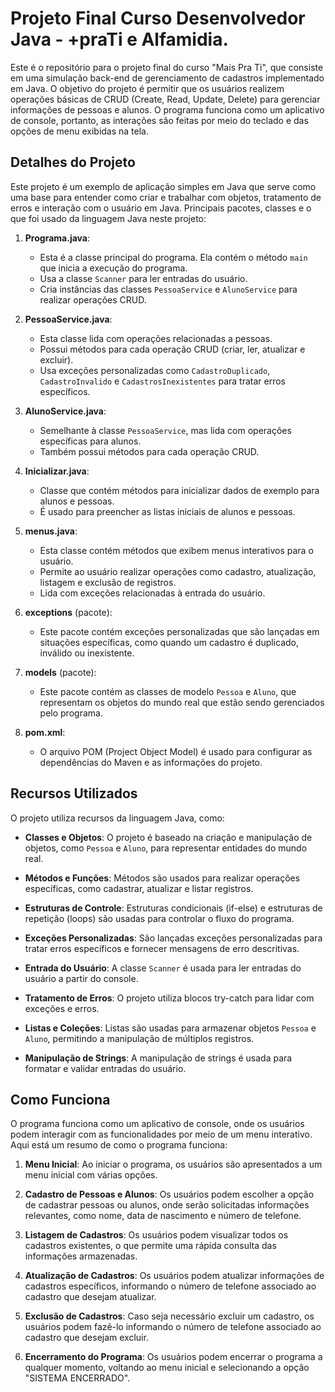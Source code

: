 # Projeto Final Curso Desenvolvedor Java - +praTi e Alfamidia.

Este é o repositório para o projeto final do curso "Mais Pra Ti", que consiste em uma simulação back-end de gerenciamento de cadastros implementado em Java.
O objetivo do projeto é permitir que os usuários realizem operações básicas de CRUD (Create, Read, Update, Delete) para gerenciar informações de pessoas e alunos.
O programa funciona como um aplicativo de console, portanto, as interações são feitas por meio do teclado e das opções de menu exibidas na tela.

## Detalhes do Projeto

Este projeto é um exemplo de aplicação simples em Java que serve como uma base para entender como criar e trabalhar com objetos, 
tratamento de erros e interação com o usuário em Java.
Principais pacotes, classes e o que foi usado da linguagem Java neste projeto:

1. **Programa.java**:
   - Esta é a classe principal do programa. Ela contém o método `main` que inicia a execução do programa.
   - Usa a classe `Scanner` para ler entradas do usuário.
   - Cria instâncias das classes `PessoaService` e `AlunoService` para realizar operações CRUD.

2. **PessoaService.java**:
   - Esta classe lida com operações relacionadas a pessoas.
   - Possui métodos para cada operação CRUD (criar, ler, atualizar e excluir).
   - Usa exceções personalizadas como `CadastroDuplicado`, `CadastroInvalido` e `CadastrosInexistentes` para tratar erros específicos.

3. **AlunoService.java**:
   - Semelhante à classe `PessoaService`, mas lida com operações específicas para alunos.
   - Também possui métodos para cada operação CRUD.

4. **Inicializar.java**:
   - Classe que contém métodos para inicializar dados de exemplo para alunos e pessoas.
   - É usado para preencher as listas iniciais de alunos e pessoas.

5. **menus.java**:
   - Esta classe contém métodos que exibem menus interativos para o usuário.
   - Permite ao usuário realizar operações como cadastro, atualização, listagem e exclusão de registros.
   - Lida com exceções relacionadas à entrada do usuário.

6. **exceptions** (pacote):
   - Este pacote contém exceções personalizadas que são lançadas em situações específicas, como quando um cadastro é duplicado, inválido ou inexistente.
   
7. **models** (pacote):
   - Este pacote contém as classes de modelo `Pessoa` e `Aluno`, que representam os objetos do mundo real que estão sendo gerenciados pelo programa.
   
8. **pom.xml**:
    - O arquivo POM (Project Object Model) é usado para configurar as dependências do Maven e as informações do projeto.


## Recursos Utilizados

O projeto utiliza recursos da linguagem Java, como:

- **Classes e Objetos**: O projeto é baseado na criação e manipulação de objetos, como `Pessoa` e `Aluno`, para representar entidades do mundo real.

- **Métodos e Funções**: Métodos são usados para realizar operações específicas, como cadastrar, atualizar e listar registros.

- **Estruturas de Controle**: Estruturas condicionais (if-else) e estruturas de repetição (loops) são usadas para controlar o fluxo do programa.

- **Exceções Personalizadas**: São lançadas exceções personalizadas para tratar erros específicos e fornecer mensagens de erro descritivas.

- **Entrada do Usuário**: A classe `Scanner` é usada para ler entradas do usuário a partir do console.

- **Tratamento de Erros**: O projeto utiliza blocos try-catch para lidar com exceções e erros.

- **Listas e Coleções**: Listas são usadas para armazenar objetos `Pessoa` e `Aluno`, permitindo a manipulação de múltiplos registros.

- **Manipulação de Strings**: A manipulação de strings é usada para formatar e validar entradas do usuário.

## Como Funciona

O programa funciona como um aplicativo de console, onde os usuários podem interagir com as funcionalidades por meio de um menu interativo. 
Aqui está um resumo de como o programa funciona:

1. **Menu Inicial**: Ao iniciar o programa, os usuários são apresentados a um menu inicial com várias opções.

2. **Cadastro de Pessoas e Alunos**: Os usuários podem escolher a opção de cadastrar pessoas ou alunos, onde serão solicitadas informações relevantes, como nome, data de nascimento e número de telefone.

3. **Listagem de Cadastros**: Os usuários podem visualizar todos os cadastros existentes, o que permite uma rápida consulta das informações armazenadas.

4. **Atualização de Cadastros**: Os usuários podem atualizar informações de cadastros específicos, informando o número de telefone associado ao cadastro que desejam atualizar.

5. **Exclusão de Cadastros**: Caso seja necessário excluir um cadastro, os usuários podem fazê-lo informando o número de telefone associado ao cadastro que desejam excluir.

6. **Encerramento do Programa**: Os usuários podem encerrar o programa a qualquer momento, voltando ao menu inicial e selecionando a opção "SISTEMA ENCERRADO".
